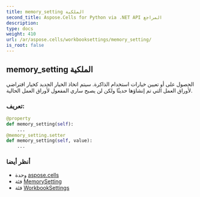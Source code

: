 ```yaml
---
title: memory_setting الملكية
second_title: Aspose.Cells for Python via .NET API المراجع
description:
type: docs
weight: 410
url: /ar/aspose.cells/workbooksettings/memory_setting/
is_root: false
---
```

##  memory_setting الملكية

الحصول على أو تعيين خيارات استخدام الذاكرة. سيتم اتخاذ الخيار الجديد كخيار افتراضي لأوراق العمل التي تم إنشاؤها حديثًا ولكن لن يصبح ساري المفعول لأوراق العمل الحالية.
###  تعريف:
```python
@property
def memory_setting(self):
    ...
@memory_setting.setter
def memory_setting(self, value):
    ...
```

###  أنظر أيضا
* وحدة [aspose.cells](../../)
* فئة [MemorySetting](/cells/python-net/ar/aspose.cells/memorysetting)
* فئة [WorkbookSettings](/cells/python-net/ar/aspose.cells/workbooksettings)

